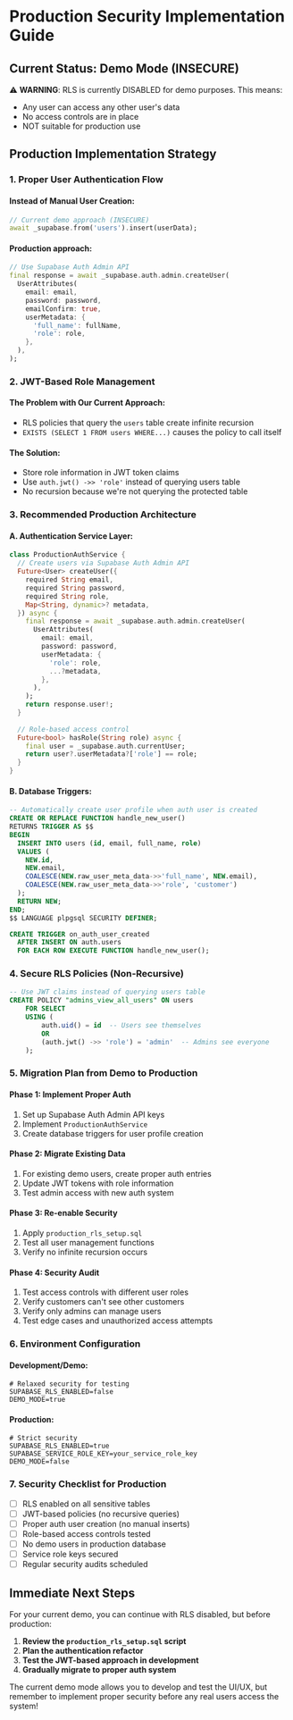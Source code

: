 # Production Security Implementation Guide

## Current Status: Demo Mode (INSECURE)

⚠️ **WARNING**: RLS is currently DISABLED for demo purposes. This means:
- Any user can access any other user's data
- No access controls are in place
- NOT suitable for production use

## Production Implementation Strategy

### 1. **Proper User Authentication Flow**

#### Instead of Manual User Creation:
```dart
// Current demo approach (INSECURE)
await _supabase.from('users').insert(userData);
```

#### Production approach:
```dart
// Use Supabase Auth Admin API
final response = await _supabase.auth.admin.createUser(
  UserAttributes(
    email: email,
    password: password,
    emailConfirm: true,
    userMetadata: {
      'full_name': fullName,
      'role': role,
    },
  ),
);
```

### 2. **JWT-Based Role Management**

#### The Problem with Our Current Approach:
- RLS policies that query the `users` table create infinite recursion
- `EXISTS (SELECT 1 FROM users WHERE...)` causes the policy to call itself

#### The Solution:
- Store role information in JWT token claims
- Use `auth.jwt() ->> 'role'` instead of querying users table
- No recursion because we're not querying the protected table

### 3. **Recommended Production Architecture**

#### A. Authentication Service Layer:
```dart
class ProductionAuthService {
  // Create users via Supabase Auth Admin API
  Future<User> createUser({
    required String email,
    required String password,
    required String role,
    Map<String, dynamic>? metadata,
  }) async {
    final response = await _supabase.auth.admin.createUser(
      UserAttributes(
        email: email,
        password: password,
        userMetadata: {
          'role': role,
          ...?metadata,
        },
      ),
    );
    return response.user!;
  }
  
  // Role-based access control
  Future<bool> hasRole(String role) async {
    final user = _supabase.auth.currentUser;
    return user?.userMetadata?['role'] == role;
  }
}
```

#### B. Database Triggers:
```sql
-- Automatically create user profile when auth user is created
CREATE OR REPLACE FUNCTION handle_new_user()
RETURNS TRIGGER AS $$
BEGIN
  INSERT INTO users (id, email, full_name, role)
  VALUES (
    NEW.id,
    NEW.email,
    COALESCE(NEW.raw_user_meta_data->>'full_name', NEW.email),
    COALESCE(NEW.raw_user_meta_data->>'role', 'customer')
  );
  RETURN NEW;
END;
$$ LANGUAGE plpgsql SECURITY DEFINER;

CREATE TRIGGER on_auth_user_created
  AFTER INSERT ON auth.users
  FOR EACH ROW EXECUTE FUNCTION handle_new_user();
```

### 4. **Secure RLS Policies (Non-Recursive)**

```sql
-- Use JWT claims instead of querying users table
CREATE POLICY "admins_view_all_users" ON users
    FOR SELECT
    USING (
        auth.uid() = id  -- Users see themselves
        OR 
        (auth.jwt() ->> 'role') = 'admin'  -- Admins see everyone
    );
```

### 5. **Migration Plan from Demo to Production**

#### Phase 1: Implement Proper Auth
1. Set up Supabase Auth Admin API keys
2. Implement `ProductionAuthService`
3. Create database triggers for user profile creation

#### Phase 2: Migrate Existing Data
1. For existing demo users, create proper auth entries
2. Update JWT tokens with role information
3. Test admin access with new auth system

#### Phase 3: Re-enable Security
1. Apply `production_rls_setup.sql`
2. Test all user management functions
3. Verify no infinite recursion occurs

#### Phase 4: Security Audit
1. Test access controls with different user roles
2. Verify customers can't see other customers
3. Verify only admins can manage users
4. Test edge cases and unauthorized access attempts

### 6. **Environment Configuration**

#### Development/Demo:
```env
# Relaxed security for testing
SUPABASE_RLS_ENABLED=false
DEMO_MODE=true
```

#### Production:
```env
# Strict security
SUPABASE_RLS_ENABLED=true
SUPABASE_SERVICE_ROLE_KEY=your_service_role_key
DEMO_MODE=false
```

### 7. **Security Checklist for Production**

- [ ] RLS enabled on all sensitive tables
- [ ] JWT-based policies (no recursive queries)
- [ ] Proper auth user creation (no manual inserts)
- [ ] Role-based access controls tested
- [ ] No demo users in production database
- [ ] Service role keys secured
- [ ] Regular security audits scheduled

## Immediate Next Steps

For your current demo, you can continue with RLS disabled, but before production:

1. **Review the `production_rls_setup.sql` script**
2. **Plan the authentication refactor**
3. **Test the JWT-based approach in development**
4. **Gradually migrate to proper auth system**

The current demo mode allows you to develop and test the UI/UX, but remember to implement proper security before any real users access the system!